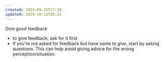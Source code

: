 ```yaml
---
created: 2024-09-15T17:30
updated: 2024-10-13T20:25
---
```

Give good feedback
- to give feedback, ask for it first
- if you're not asked for feedback but have some to give, start by asking questions. This can help avoid giving advice for the wrong perception/situation.